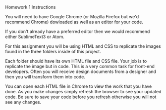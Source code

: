 Homework 1
Instructions

You will need to have Google Chrome (or Mozilla Firefox but we'd recommend Chrome) dowloaded as well as an editor for your code.

If you don't already have a preferred editor then we would recommend either SublimeText3 or Atom.

For this assignment you will be using HTML and CSS to replicate the images found in the three folders inside of this project.

Each folder should have its own HTML file and CSS file. Your job is to replicate the image but in code. This is a very common task for front-end developers. Often you will receive design documents from a designer and then you will transform them into code.

You can open each HTML file in Chrome to view the work that you have done. As you make changes simply refresh the browser to see your updated code. Be sure to save your code before you refresh otherwise you will not see any changes.
